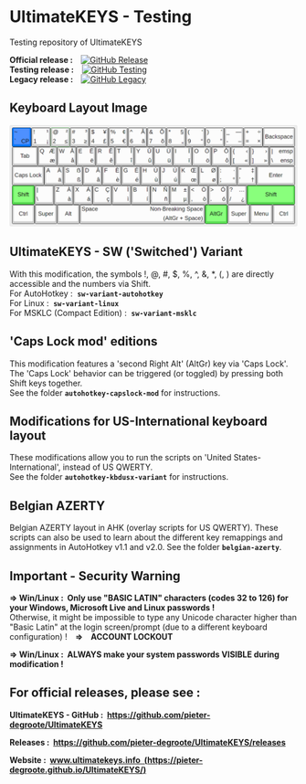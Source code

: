 # UltimateKEYS - Testing
Testing repository of UltimateKEYS

**Official release&nbsp;:**&emsp;[![GitHub Release](https://img.shields.io/github/release/pieter-degroote/UltimateKEYS.svg)](https://github.com/pieter-degroote/UltimateKEYS/releases)  
**Testing release&nbsp;:**&emsp;[![GitHub Testing](https://img.shields.io/github/release/pieter-degroote/UltimateKEYS-testing.svg?label=testing)](https://github.com/pieter-degroote/UltimateKEYS-testing/releases)  
**Legacy release&nbsp;:**&emsp;[![GitHub Legacy](https://img.shields.io/github/release/pieter-degroote/UltimateKEYS-legacy.svg?label=legacy)](https://github.com/pieter-degroote/UltimateKEYS-legacy/releases)

## Keyboard Layout Image

![UltimateKEYS - Keyboard Layout Image](images/UltimateKEYS%20-%20Keyboard%20Layout%20Image.png)

## UltimateKEYS - SW ('Switched') Variant

With this modification, the symbols !, @, #, $, %, ^, &, \*, (, ) are directly accessible and the numbers via Shift.  
For AutoHotkey&nbsp;: &nbsp;**`sw-variant-autohotkey`**  
For Linux&nbsp;: &nbsp;**`sw-variant-linux`**  
For MSKLC (Compact Edition)&nbsp;: &nbsp;**`sw-variant-msklc`**  

## 'Caps Lock mod' editions

This modification features a 'second Right Alt' (AltGr) key via 'Caps Lock'.  
The 'Caps Lock' behavior can be triggered (or toggled) by pressing both Shift keys together.  
See the folder **`autohotkey-capslock-mod`** for instructions.

## Modifications for US-International keyboard layout

These modifications allow you to run the scripts on 'United States-International', instead of US QWERTY.  
See the folder **`autohotkey-kbdusx-variant`** for instructions.

## Belgian AZERTY

Belgian AZERTY layout in AHK (overlay scripts for US QWERTY). These scripts can also be used to learn about the different key remappings and assignments in AutoHotkey v1.1 and v2.0. See the folder **`belgian-azerty`**.

## Important - Security Warning

**=&gt; Win/Linux&nbsp;: &nbsp;Only use "BASIC LATIN" characters (codes 32 to 126) for your Windows, Microsoft Live and Linux passwords&nbsp;!**  
Otherwise, it might be impossible to type any Unicode character higher than "Basic Latin" at the login screen/prompt (due to a different keyboard configuration) !&emsp;**=&gt;&emsp;ACCOUNT LOCKOUT**

**=&gt; Win/Linux&nbsp;: &nbsp;ALWAYS make your system passwords VISIBLE during modification&nbsp;!**

## For official releases, please see&nbsp;:

**UltimateKEYS - GitHub&nbsp;: &nbsp;https://github.com/pieter-degroote/UltimateKEYS**

**Releases&nbsp;: &nbsp;https://github.com/pieter-degroote/UltimateKEYS/releases**

**Website&nbsp;: &nbsp;[www.ultimatekeys.info &nbsp;(https://pieter-degroote.github.io/UltimateKEYS/)](https://pieter-degroote.github.io/UltimateKEYS/)**
